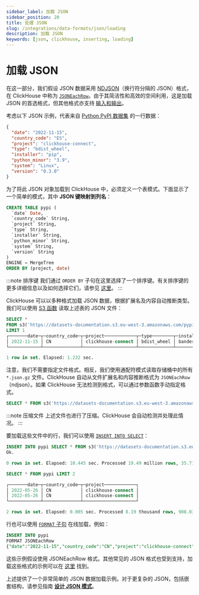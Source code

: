 ```yaml
---
sidebar_label: 加载 JSON
sidebar_position: 20
title: 处理 JSON
slug: /integrations/data-formats/json/loading
description: 加载 JSON
keywords: [json, clickhouse, inserting, loading]
---
```



# 加载 JSON

在这一部分，我们假设 JSON 数据采用 [NDJSON](https://github.com/ndjson/ndjson-spec)（换行符分隔的 JSON）格式，在 ClickHouse 中称为 [`JSONEachRow`](/interfaces/formats#jsoneachrow)。由于其简洁性和高效的空间利用，这是加载 JSON 的首选格式，但其他格式亦支持 [输入和输出](/interfaces/formats#json)。

考虑以下 JSON 示例，代表来自 [Python PyPI 数据集](https://clickpy.clickhouse.com/) 的一行数据：

```json
{
  "date": "2022-11-15",
  "country_code": "ES",
  "project": "clickhouse-connect",
  "type": "bdist_wheel",
  "installer": "pip",
  "python_minor": "3.9",
  "system": "Linux",
  "version": "0.3.0"
}
```

为了将此 JSON 对象加载到 ClickHouse 中，必须定义一个表模式。下面显示了一个简单的模式，其中 **JSON 键映射到列名**：

```sql
CREATE TABLE pypi (
  `date` Date,
  `country_code` String,
  `project` String,
  `type` String,
  `installer` String,
  `python_minor` String,
  `system` String,
  `version` String
)
ENGINE = MergeTree
ORDER BY (project, date)
```

:::note 排序键
我们通过 `ORDER BY` 子句在这里选择了一个排序键。有关排序键的更多详细信息以及如何选择它们，请参见 [这里](/data-modeling/schema-design#choosing-an-ordering-key)。
:::

ClickHouse 可以以多种格式加载 JSON 数据，根据扩展名及内容自动推断类型。我们可以使用 [S3 函数](/sql-reference/table-functions/s3) 读取上述表的 JSON 文件：

```sql
SELECT *
FROM s3('https://datasets-documentation.s3.eu-west-3.amazonaws.com/pypi/json/*.json.gz')
LIMIT 1
┌───────date─┬─country_code─┬─project────────────┬─type────────┬─installer────┬─python_minor─┬─system─┬─version─┐
│ 2022-11-15 │ CN           │ clickhouse-connect │ bdist_wheel │ bandersnatch │              │        │ 0.2.8   │
└────────────┴──────────────┴────────────────────┴─────────────┴──────────────┴──────────────┴────────┴─────────┘

1 row in set. Elapsed: 1.232 sec.
```

注意，我们不需要指定文件格式。相反，我们使用通配符模式读取存储桶中的所有 `*.json.gz` 文件。ClickHouse 自动从文件扩展名和内容推断格式为 `JSONEachRow`（ndjson）。如果 ClickHouse 无法检测到格式，可以通过参数函数手动指定格式。

```sql
SELECT * FROM s3('https://datasets-documentation.s3.eu-west-3.amazonaws.com/pypi/json/*.json.gz', JSONEachRow)
```

:::note 压缩文件
上述文件也进行了压缩。ClickHouse 会自动检测并处理此情况。
:::

要加载这些文件中的行，我们可以使用 [`INSERT INTO SELECT`](/sql-reference/statements/insert-into#inserting-the-results-of-select)：

```sql
INSERT INTO pypi SELECT * FROM s3('https://datasets-documentation.s3.eu-west-3.amazonaws.com/pypi/json/*.json.gz')
Ok.

0 rows in set. Elapsed: 10.445 sec. Processed 19.49 million rows, 35.71 MB (1.87 million rows/s., 3.42 MB/s.)

SELECT * FROM pypi LIMIT 2

┌───────date─┬─country_code─┬─project────────────┐
│ 2022-05-26 │ CN       	│ clickhouse-connect │
│ 2022-05-26 │ CN       	│ clickhouse-connect │
└────────────┴──────────────┴────────────────────┘

2 rows in set. Elapsed: 0.005 sec. Processed 8.19 thousand rows, 908.03 KB (1.63 million rows/s., 180.38 MB/s.)
```

行也可以使用 [`FORMAT` 子句](/sql-reference/statements/select/format) 在线加载，例如：

```sql
INSERT INTO pypi
FORMAT JSONEachRow
{"date":"2022-11-15","country_code":"CN","project":"clickhouse-connect","type":"bdist_wheel","installer":"bandersnatch","python_minor":"","system":"","version":"0.2.8"}
```

这些示例假设使用 JSONEachRow 格式。其他常见的 JSON 格式也受到支持，加载这些格式的示例可以在 [这里](/integrations/data-formats/json/other-formats) 找到。

上述提供了一个非常简单的 JSON 数据加载示例。对于更复杂的 JSON，包括嵌套结构，请参见指南 [**设计 JSON 模式**](/integrations/data-formats/json/schema)。
